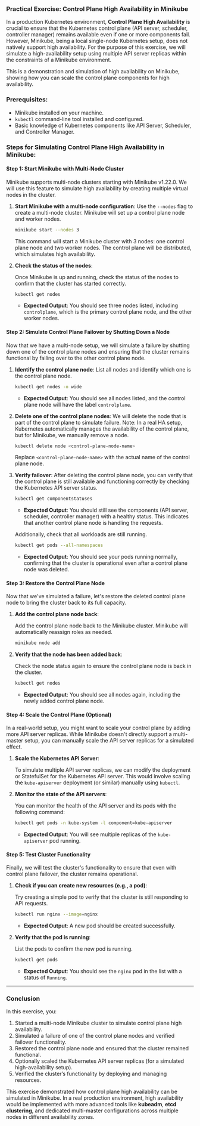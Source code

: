 ### Practical Exercise: Control Plane High Availability in Minikube

In a production Kubernetes environment, **Control Plane High Availability** is crucial to ensure that the Kubernetes control plane (API server, scheduler, controller manager) remains available even if one or more components fail. However, Minikube, being a local single-node Kubernetes setup, does not natively support high availability. For the purpose of this exercise, we will simulate a high-availability setup using multiple API server replicas within the constraints of a Minikube environment.

This is a demonstration and simulation of high availability on Minikube, showing how you can scale the control plane components for high availability.

### **Prerequisites:**

- Minikube installed on your machine.
- `kubectl` command-line tool installed and configured.
- Basic knowledge of Kubernetes components like API Server, Scheduler, and Controller Manager.

### **Steps for Simulating Control Plane High Availability in Minikube:**

#### **Step 1: Start Minikube with Multi-Node Cluster**

Minikube supports multi-node clusters starting with Minikube v1.22.0. We will use this feature to simulate high availability by creating multiple virtual nodes in the cluster.

1. **Start Minikube with a multi-node configuration**:
   Use the `--nodes` flag to create a multi-node cluster. Minikube will set up a control plane node and worker nodes.

   ```bash
   minikube start --nodes 3
   ```

   This command will start a Minikube cluster with 3 nodes: one control plane node and two worker nodes. The control plane will be distributed, which simulates high availability.

2. **Check the status of the nodes**:

   Once Minikube is up and running, check the status of the nodes to confirm that the cluster has started correctly.

   ```bash
   kubectl get nodes
   ```

   - **Expected Output**: You should see three nodes listed, including `controlplane`, which is the primary control plane node, and the other worker nodes.

#### **Step 2: Simulate Control Plane Failover by Shutting Down a Node**

Now that we have a multi-node setup, we will simulate a failure by shutting down one of the control plane nodes and ensuring that the cluster remains functional by failing over to the other control plane node.

1. **Identify the control plane node**:
   List all nodes and identify which one is the control plane node.

   ```bash
   kubectl get nodes -o wide
   ```

   - **Expected Output**: You should see all nodes listed, and the control plane node will have the label `controlplane`.

2. **Delete one of the control plane nodes**:
   We will delete the node that is part of the control plane to simulate failure. Note: In a real HA setup, Kubernetes automatically manages the availability of the control plane, but for Minikube, we manually remove a node.

   ```bash
   kubectl delete node <control-plane-node-name>
   ```

   Replace `<control-plane-node-name>` with the actual name of the control plane node.

3. **Verify failover**:
   After deleting the control plane node, you can verify that the control plane is still available and functioning correctly by checking the Kubernetes API server status.

   ```bash
   kubectl get componentstatuses
   ```

   - **Expected Output**: You should still see the components (API server, scheduler, controller manager) with a healthy status. This indicates that another control plane node is handling the requests.

   Additionally, check that all workloads are still running.

   ```bash
   kubectl get pods --all-namespaces
   ```

   - **Expected Output**: You should see your pods running normally, confirming that the cluster is operational even after a control plane node was deleted.

#### **Step 3: Restore the Control Plane Node**

Now that we've simulated a failure, let's restore the deleted control plane node to bring the cluster back to its full capacity.

1. **Add the control plane node back**:

   Add the control plane node back to the Minikube cluster. Minikube will automatically reassign roles as needed.

   ```bash
   minikube node add
   ```

2. **Verify that the node has been added back**:

   Check the node status again to ensure the control plane node is back in the cluster.

   ```bash
   kubectl get nodes
   ```

   - **Expected Output**: You should see all nodes again, including the newly added control plane node.

#### **Step 4: Scale the Control Plane (Optional)**

In a real-world setup, you might want to scale your control plane by adding more API server replicas. While Minikube doesn't directly support a multi-master setup, you can manually scale the API server replicas for a simulated effect.

1. **Scale the Kubernetes API Server**:

   To simulate multiple API server replicas, we can modify the deployment or StatefulSet for the Kubernetes API server. This would involve scaling the `kube-apiserver` deployment (or similar) manually using `kubectl`.

2. **Monitor the state of the API servers**:

   You can monitor the health of the API server and its pods with the following command:

   ```bash
   kubectl get pods -n kube-system -l component=kube-apiserver
   ```

   - **Expected Output**: You will see multiple replicas of the `kube-apiserver` pod running.

#### **Step 5: Test Cluster Functionality**

Finally, we will test the cluster's functionality to ensure that even with control plane failover, the cluster remains operational.

1. **Check if you can create new resources (e.g., a pod)**:

   Try creating a simple pod to verify that the cluster is still responding to API requests.

   ```bash
   kubectl run nginx --image=nginx
   ```

   - **Expected Output**: A new pod should be created successfully.

2. **Verify that the pod is running**:

   List the pods to confirm the new pod is running.

   ```bash
   kubectl get pods
   ```

   - **Expected Output**: You should see the `nginx` pod in the list with a status of `Running`.

---

### **Conclusion**

In this exercise, you:
1. Started a multi-node Minikube cluster to simulate control plane high availability.
2. Simulated a failure of one of the control plane nodes and verified failover functionality.
3. Restored the control plane node and ensured that the cluster remained functional.
4. Optionally scaled the Kubernetes API server replicas (for a simulated high-availability setup).
5. Verified the cluster’s functionality by deploying and managing resources.

This exercise demonstrated how control plane high availability can be simulated in Minikube. In a real production environment, high availability would be implemented with more advanced tools like **kubeadm**, **etcd clustering**, and dedicated multi-master configurations across multiple nodes in different availability zones.